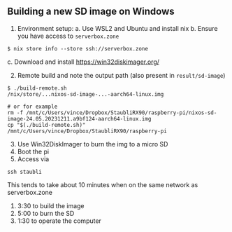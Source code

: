 ## Building a new SD image on Windows

1. Environment setup:
  a. Use WSL2 and Ubuntu and install nix
  b. Ensure you have access to `serverbox.zone`
```
$ nix store info --store ssh://serverbox.zone
```
  c. Download and install https://win32diskimager.org/


2. Remote build and note the output path (also present in `result/sd-image`)

```
$ ./build-remote.sh
/nix/store/...nixos-sd-image-...-aarch64-linux.img

# or for example
rm -f /mnt/c/Users/vince/Dropbox/StaubliRX90/raspberry-pi/nixos-sd-image-24.05.20231211.a9bf124-aarch64-linux.img
cp "$(./build-remote.sh)" /mnt/c/Users/vince/Dropbox/StaubliRX90/raspberry-pi
```

3. Use Win32DiskImager to burn the img to a micro SD
4. Boot the pi
5. Access via

```
ssh staubli
```

This tends to take about 10 minutes when on the same network as serverbox.zone
1. 3:30 to build the image
2. 5:00 to burn the SD
3. 1:30 to operate the computer